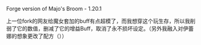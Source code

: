 Forge version of Majo's Broom - 1.20.1 

上一位fork的网友给魔女套加的buff有点超模了，而我想穿这个玩生存，所以我削弱了它的数值，删减了它的增益Buff，取消了永不损坏设定。（另外我融入对伊蕾娜的想象更改了配方（））
